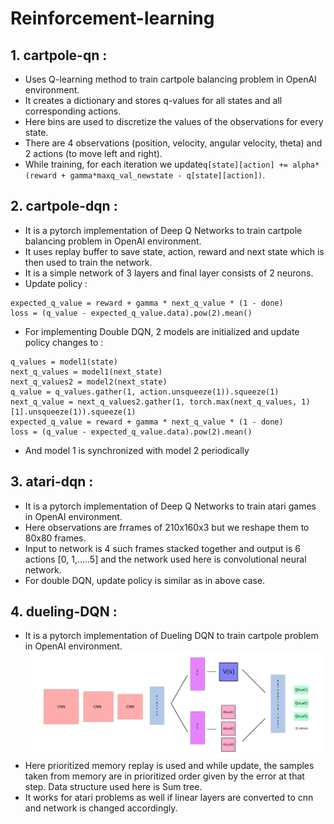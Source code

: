 # Reinforcement-learning </br>
## 1. cartpole-qn :
* Uses Q-learning method to train cartpole balancing problem in OpenAI environment. 
* It creates a dictionary and stores q-values for all states and all corresponding actions.
* Here bins are used to discretize the values of the observations for every state.
* There are 4 observations (position, velocity, angular velocity, theta) and 2 actions (to move left and right).
* While training, for each iteration we update`q[state][action] += alpha*(reward + gamma*maxq_val_newstate - q[state][action])`.

## 2. cartpole-dqn :
* It is a pytorch implementation of Deep Q Networks to train cartpole balancing problem in OpenAI environment.
* It uses replay buffer to save state, action, reward and next state which is then used to train the network.
* It is a simple network of 3 layers and final layer consists of 2 neurons.
* Update policy :
~~~~
expected_q_value = reward + gamma * next_q_value * (1 - done)
loss = (q_value - expected_q_value.data).pow(2).mean()
~~~~
* For implementing Double DQN, 2 models are initialized and update policy changes to :
~~~~
q_values = model1(state)
next_q_values = model1(next_state)
next_q_values2 = model2(next_state)
q_value = q_values.gather(1, action.unsqueeze(1)).squeeze(1)
next_q_value = next_q_values2.gather(1, torch.max(next_q_values, 1)[1].unsqueeze(1)).squeeze(1)
expected_q_value = reward + gamma * next_q_value * (1 - done)
loss = (q_value - expected_q_value.data).pow(2).mean()
~~~~
* And model 1 is synchronized with model 2 periodically

## 3. atari-dqn :
* It is a pytorch implementation of Deep Q Networks to train atari games in OpenAI environment.
* Here observations are frrames of 210x160x3 but we reshape them to 80x80 frames.
* Input to network is 4 such frames stacked together and output is 6 actions [0, 1,.....5] and the network used here is convolutional neural network.
* For double DQN, update policy is similar as in above case.

## 4. dueling-DQN :
* It is a pytorch implementation of Dueling DQN to train cartpole problem in OpenAI environment.
![alt text](dueling.png "Network")
* Here prioritized memory replay is used and while update, the samples taken from memory are in prioritized order given by the error at that step. Data structure used here is Sum tree.
* It works for atari problems as well if linear layers are converted to cnn and network is changed accordingly.
